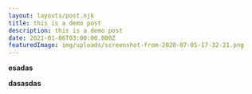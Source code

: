 ```yaml
---
layout: layouts/post.njk
title: this is a demo post
description: this is a demo post
date: 2021-01-06T03:00:00.000Z
featuredImage: img/uploads/screenshot-from-2020-07-05-17-32-21.png
---
```

**esadas**

**dasasdas**